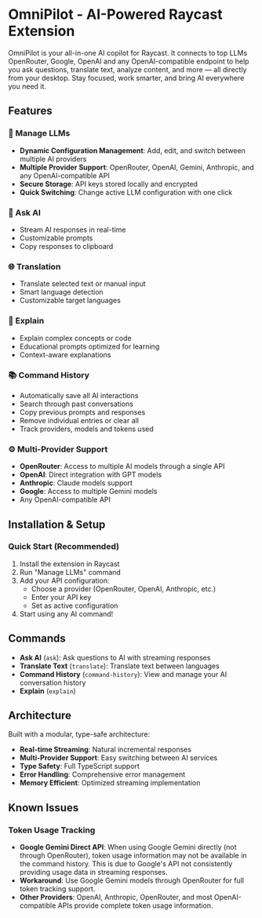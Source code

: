 # OmniPilot - AI-Powered Raycast Extension

OmniPilot is your all-in-one AI copilot for Raycast. It connects to top LLMs OpenRouter, Google, OpenAI and any OpenAI-compatible endpoint to help you ask questions, translate text, analyze content, and more — all directly from your desktop. Stay focused, work smarter, and bring AI everywhere you need it.

## Features

### 🔧 Manage LLMs
- **Dynamic Configuration Management**: Add, edit, and switch between multiple AI providers
- **Multiple Provider Support**: OpenRouter, OpenAI, Gemini, Anthropic, and any OpenAI-compatible API
- **Secure Storage**: API keys stored locally and encrypted
- **Quick Switching**: Change active LLM configuration with one click

### 🤖 Ask AI
- Stream AI responses in real-time  
- Customizable prompts
- Copy responses to clipboard

### 🌐 Translation
- Translate selected text or manual input
- Smart language detection
- Customizable target languages

### 📖 Explain
- Explain complex concepts or code
- Educational prompts optimized for learning
- Context-aware explanations

### 📚 Command History
- Automatically save all AI interactions
- Search through past conversations
- Copy previous prompts and responses
- Remove individual entries or clear all
- Track providers, models and tokens used

### ⚙️ Multi-Provider Support
- **OpenRouter**: Access to multiple AI models through a single API
- **OpenAI**: Direct integration with GPT models  
- **Anthropic**: Claude models support
- **Google**: Access to multiple Gemini models
- Any OpenAI-compatible API

## Installation & Setup

### Quick Start (Recommended)

1. Install the extension in Raycast
2. Run "Manage LLMs" command
3. Add your API configuration:
   - Choose a provider (OpenRouter, OpenAI, Anthropic, etc.)
   - Enter your API key
   - Set as active configuration
4. Start using any AI command!

## Commands

- **Ask AI** (`ask`): Ask questions to AI with streaming responses
- **Translate Text** (`translate`): Translate text between languages
- **Command History** (`command-history`): View and manage your AI conversation history
- **Explain** (`explain`) 

## Architecture

Built with a modular, type-safe architecture:
- **Real-time Streaming**: Natural incremental responses
- **Multi-Provider Support**: Easy switching between AI services  
- **Type Safety**: Full TypeScript support
- **Error Handling**: Comprehensive error management
- **Memory Efficient**: Optimized streaming implementation

## Known Issues

### Token Usage Tracking
- **Google Gemini Direct API**: When using Google Gemini directly (not through OpenRouter), token usage information may not be available in the command history. This is due to Google's API not consistently providing usage data in streaming responses.
- **Workaround**: Use Google Gemini models through OpenRouter for full token tracking support.
- **Other Providers**: OpenAI, Anthropic, OpenRouter, and most OpenAI-compatible APIs provide complete token usage information.